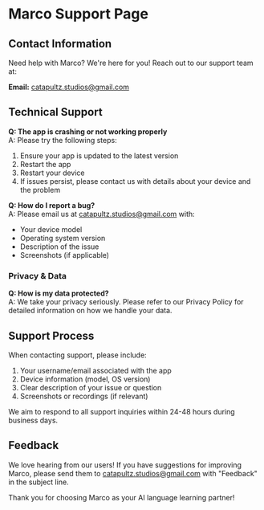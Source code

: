 # Marco Support Page

## Contact Information
Need help with Marco? We're here for you! Reach out to our support team at:

**Email:** catapultz.studios@gmail.com


## Technical Support
**Q: The app is crashing or not working properly**  
A: Please try the following steps:
1. Ensure your app is updated to the latest version
2. Restart the app
3. Restart your device
4. If issues persist, please contact us with details about your device and the problem

**Q: How do I report a bug?**  
A: Please email us at catapultz.studios@gmail.com with:
- Your device model
- Operating system version
- Description of the issue
- Screenshots (if applicable)

### Privacy & Data
**Q: How is my data protected?**  
A: We take your privacy seriously. Please refer to our Privacy Policy for detailed information on how we handle your data.

## Support Process
When contacting support, please include:
1. Your username/email associated with the app
2. Device information (model, OS version)
3. Clear description of your issue or question
4. Screenshots or recordings (if relevant)

We aim to respond to all support inquiries within 24-48 hours during business days.

## Feedback
We love hearing from our users! If you have suggestions for improving Marco, please send them to catapultz.studios@gmail.com with "Feedback" in the subject line.

Thank you for choosing Marco as your AI language learning partner!
